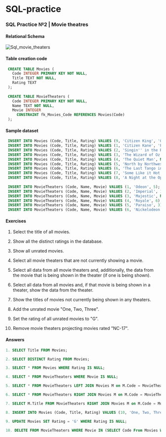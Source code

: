 # SQL-practice

### SQL Practice №2 | Movie theatres

#### Relational Schema

![Sql_movie_theaters](https://user-images.githubusercontent.com/69513400/130349044-b76448a4-46e2-47cf-aba8-434afeaa4e8b.png)


#### Table creation code

``` sql 
 CREATE TABLE Movies (
   Code INTEGER PRIMARY KEY NOT NULL,
   Title TEXT NOT NULL,
   Rating TEXT 
 );
  
 CREATE TABLE MovieTheaters (
   Code INTEGER PRIMARY KEY NOT NULL,
   Name TEXT NOT NULL,
   Movie INTEGER  
     CONSTRAINT fk_Movies_Code REFERENCES Movies(Code)
 );
```

#### Sample dataset

``` sql
 INSERT INTO Movies (Code, Title, Rating) VALUES (9, 'Citizen King', 'G');
 INSERT INTO Movies (Code, Title, Rating) VALUES (1, 'Citizen Kane', 'PG');
 INSERT INTO Movies (Code, Title, Rating) VALUES (2, 'Singin'' in the Rain', 'G');
 INSERT INTO Movies (Code, Title, Rating) VALUES (3, 'The Wizard of Oz', 'G');
 INSERT INTO Movies (Code, Title, Rating) VALUES (4, 'The Quiet Man', NULL);
 INSERT INTO Movies (Code, Title, Rating) VALUES (5, 'North by Northwest', NULL);
 INSERT INTO Movies (Code, Title, Rating) VALUES (6, 'The Last Tango in Paris', 'NC-17');
 INSERT INTO Movies (Code, Title, Rating) VALUES (7, 'Some Like it Hot', 'PG-13');
 INSERT INTO Movies (Code, Title, Rating) VALUES (8, 'A Night at the Opera', NULL);
 
 INSERT INTO MovieTheaters (Code, Name, Movie) VALUES (1, 'Odeon', 5);
 INSERT INTO MovieTheaters (Code, Name, Movie) VALUES (2, 'Imperial', 1);
 INSERT INTO MovieTheaters (Code, Name, Movie) VALUES (3, 'Majestic', NULL);
 INSERT INTO MovieTheaters (Code, Name, Movie) VALUES (4, 'Royale', 6);
 INSERT INTO MovieTheaters (Code, Name, Movie) VALUES (5, 'Paraiso', 3);
 INSERT INTO MovieTheaters (Code, Name, Movie) VALUES (6, 'Nickelodeon', NULL);
```

#### Exercises

1. Select the title of all movies.

2. Show all the distinct ratings in the database.

3. Show all unrated movies.

4. Select all movie theaters that are not currently showing a movie.

5. Select all data from all movie theaters and, additionally, the data from the movie that is being shown in the theater (if one is being shown).

6. Select all data from all movies and, if that movie is being shown in a theater, show the data from the theater.

7. Show the titles of movies not currently being shown in any theaters.

8. Add the unrated movie "One, Two, Three".

9. Set the rating of all unrated movies to "G".

10. Remove movie theaters projecting movies rated "NC-17".

#### Answers

``` sql
1. SELECT Title FROM Movies;

2. SELECT DISTINCT Rating FROM Movies;

3. SELECT * FROM Movies WHERE Rating IS NULL;

4. SELECT * FROM MovieTheaters WHERE Movie IS NULL;

5. SELECT * FROM MovieTheaters LEFT JOIN Movies M on M.Code = MovieTheaters.Movie;

6. SELECT * FROM MovieTheaters RIGHT JOIN Movies M on M.Code = MovieTheaters.Movie;

7. SELECT M.Title FROM MovieTheaters RIGHT JOIN Movies M on M.Code = MovieTheaters.Movie WHERE MovieTheaters.Movie IS NULL;

8. INSERT INTO Movies (Code, Title, Rating) VALUES (10, 'One, Two, Three', null);

9. UPDATE Movies SET Rating = 'G' WHERE Rating IS NULL;

10. DELETE FROM MovieTheaters WHERE Movie IN (SELECT Code From Movies WHERE Rating = 'NC-17');

```
